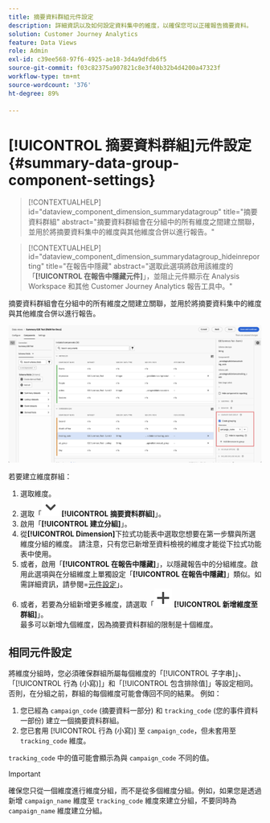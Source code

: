 ```yaml
---
title: 摘要資料群組元件設定
description: 詳細資訊以及如何設定資料集中的維度，以確保您可以正確報告摘要資料。
solution: Customer Journey Analytics
feature: Data Views
role: Admin
exl-id: c39ee568-97f6-4925-ae18-3d4a9dfdb6f5
source-git-commit: f03c82375a907821c8e3f40b32b4d4200a47323f
workflow-type: tm+mt
source-wordcount: '376'
ht-degree: 89%

---
```


# [!UICONTROL 摘要資料群組]元件設定 {#summary-data-group-component-settings}

<!-- markdownlint-disable MD034 -->

>[!CONTEXTUALHELP]
>id="dataview_component_dimension_summarydatagroup"
>title="摘要資料群組"
>abstract="摘要資料群組會在分組中的所有維度之間建立關聯，並用於將摘要資料集中的維度與其他維度合併以進行報告。"

<!-- markdownlint-enable MD034 -->

<!-- markdownlint-disable MD034 -->

>[!CONTEXTUALHELP]
>id="dataview_component_dimension_summarydatagroup_hideinreporting"
>title="在報告中隱藏"
>abstract="選取此選項將啟用該維度的「**[!UICONTROL 在報告中隱藏元件]**」，並阻止元件顯示在 Analysis Workspace 和其他 Customer Journey Analytics 報告工具中。"

<!-- markdownlint-enable MD034 -->



摘要資料群組會在分組中的所有維度之間建立關聯，並用於將摘要資料集中的維度與其他維度合併以進行報告。

![摘要資料群組元件設定](/help/data-views/assets/summary-data-group.png)

若要建立維度群組：

1. 選取維度。
1. 選取「![ChevronDown](/help/assets/icons/ChevronDown.svg) **[!UICONTROL 摘要資料群組]**」。
1. 啟用「**[!UICONTROL 建立分組]**」。
1. 從&#x200B;**[!UICONTROL Dimension]**&#x200B;下拉式功能表中選取您想要在第一步驟與所選維度分組的維度。 請注意，只有您已新增至資料檢視的維度才能從下拉式功能表中使用。
1. 或者，啟用「**[!UICONTROL 在報告中隱藏]**」，以隱藏報告中的分組維度。啟用此選項與在分組維度上單獨設定「**[!UICONTROL 在報告中隱藏]**」類似。如需詳細資訊，請參閱=[元件設定](overview.md)」。
1. 或者，若要為分組新增更多維度，請選取「![新增](/help/assets/icons/Add.svg) **[!UICONTROL 新增維度至群組]**」。<br/>最多可以新增九個維度，因為摘要資料群組的限制是十個維度。

## 相同元件設定 

將維度分組時，您必須確保群組所屬每個維度的「[!UICONTROL 子字串]」、「[!UICONTROL 行為 (小寫)]」和「[!UICONTROL 包含排除值]」等設定相同。否則，在分組之前，群組的每個維度可能會傳回不同的結果。
例如：

1. 您已經為 `campaign_code` (摘要資料一部分) 和 `tracking_code` (您的事件資料一部份) 建立一個摘要資料群組。
1. 您已套用 [!UICONTROL 行為 (小寫)] 至 `campaign_code`，但未套用至 `tracking_code` 維度。

`tracking_code` 中的值可能會顯示為與 `campaign_code` 不同的值。

>[!IMPORTANT]
>
>確保您只從一個維度進行維度分組，而不是從多個維度分組。例如，如果您是透過新增 `campaign_name` 維度至 `tracking_code` 維度來建立分組，不要同時為 `campaign_name` 維度建立分組。
>
